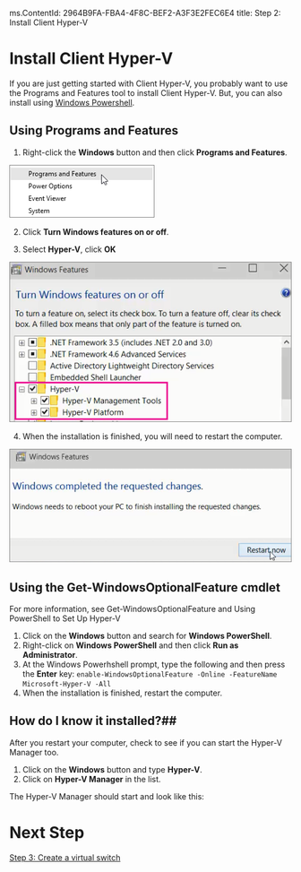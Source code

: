 ms.ContentId: 2964B9FA-FBA4-4F8C-BEF2-A3F3E2FEC6E4
title: Step 2: Install Client Hyper-V

# Install Client Hyper-V #

If you are just getting started with Client Hyper-V, you probably want to use the Programs and Features tool to install Client Hyper-V. But, you can also install using [Windows Powershell](#Using-the-Get-WindowsOptionalFeature-cmdlet).


## Using Programs and Features ##
1. Right-click the **Windows** button and then click **Programs and Features**.

![](media\ProgramsAndFeatures.png)

2. Click **Turn Windows features on or off**.

3. Select **Hyper-V**, click **OK**

![](media\hyper-v_feature_selected1.png)

4. When the installation is finished, you will need  to restart the computer.

![](media\restart1.png)

## Using the Get-WindowsOptionalFeature cmdlet ##
For more information, see Get-WindowsOptionalFeature and Using PowerShell to Set Up Hyper-V

1. Click on the **Windows** button and search for **Windows PowerShell**. 
2. Right-click on **Windows PowerShell** and then click **Run as Administrator**.
3. At the Windows Powerhshell prompt, type the following and then press the **Enter** key: 
```enable-WindowsOptionalFeature -Online -FeatureName Microsoft-Hyper-V -All``` 
4. When the installation is finished, restart the computer. 

## How do I know it installed?##
After you restart your computer, check to see if you can start the Hyper-V Manager too.

1. Click on the **Windows** button and type **Hyper-V**.
2. Click on **Hyper-V Manager** in the list.

The Hyper-V Manager should start and look like this:
<!-- need screenshot -->

# Next Step #
[Step 3: Create a virtual switch](step3.md)